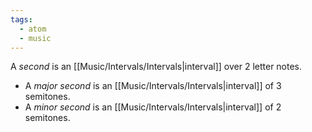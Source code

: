```yaml
---
tags:
  - atom
  - music
---
```

A *second* is an [[Music/Intervals/Intervals|interval]] over $2$ letter notes. 
- A *major second* is an [[Music/Intervals/Intervals|interval]] of 3 semitones.
- A *minor second* is an [[Music/Intervals/Intervals|interval]] of 2 semitones.